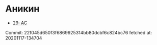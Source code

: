 # Аникин
- [29: AC](29.md)

Commit: 22f045d650f3f6869925314bb80dcbf6c824bc76
 fetched at: 20201117-134704
